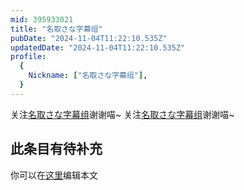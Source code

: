 ```yaml
---
mid: 395933021
title: "名取さな字幕组"
pubDate: "2024-11-04T11:22:10.535Z"
updatedDate: "2024-11-04T11:22:10.535Z"
profile:
  {
    Nickname: ["名取さな字幕组"],
  }
---
```


关注[名取さな字幕组](https://space.bilibili.com/395933021)谢谢喵~ 关注[名取さな字幕组](https://space.bilibili.com/395933021)谢谢喵~

## 此条目有待补充
你可以在[这里](https://github.com/Yuhanawa/VTuber.ICU-Content/edit/master/v/名取さな字幕组/index.md)编辑本文
